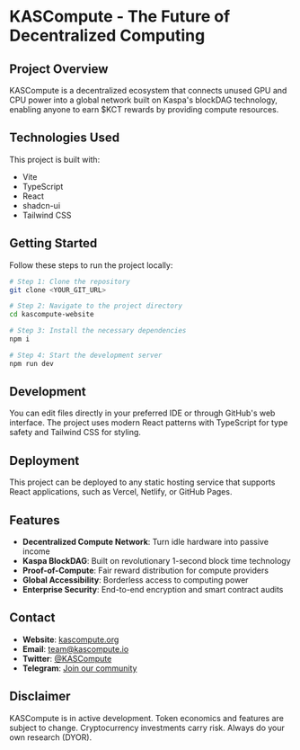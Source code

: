 # KASCompute - The Future of Decentralized Computing

## Project Overview

KASCompute is a decentralized ecosystem that connects unused GPU and CPU power into a global network built on Kaspa's blockDAG technology, enabling anyone to earn $KCT rewards by providing compute resources.

## Technologies Used

This project is built with:

- Vite
- TypeScript
- React
- shadcn-ui
- Tailwind CSS

## Getting Started

Follow these steps to run the project locally:

```sh
# Step 1: Clone the repository
git clone <YOUR_GIT_URL>

# Step 2: Navigate to the project directory
cd kascompute-website

# Step 3: Install the necessary dependencies
npm i

# Step 4: Start the development server
npm run dev
```

## Development

You can edit files directly in your preferred IDE or through GitHub's web interface. The project uses modern React patterns with TypeScript for type safety and Tailwind CSS for styling.

## Deployment

This project can be deployed to any static hosting service that supports React applications, such as Vercel, Netlify, or GitHub Pages.

## Features

- **Decentralized Compute Network**: Turn idle hardware into passive income
- **Kaspa BlockDAG**: Built on revolutionary 1-second block time technology
- **Proof-of-Compute**: Fair reward distribution for compute providers
- **Global Accessibility**: Borderless access to computing power
- **Enterprise Security**: End-to-end encryption and smart contract audits

## Contact

- **Website**: [kascompute.org](http://kascompute.org/)
- **Email**: team@kascompute.io
- **Twitter**: [@KASCompute](https://x.com/KASCompute)
- **Telegram**: [Join our community](#) <!-- TODO: Add Telegram link -->

## Disclaimer

KASCompute is in active development. Token economics and features are subject to change. Cryptocurrency investments carry risk. Always do your own research (DYOR).
